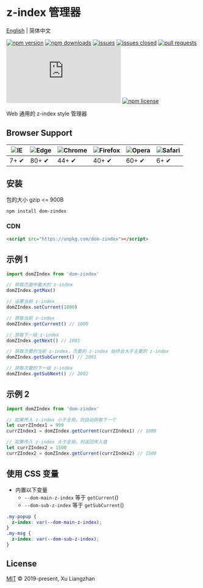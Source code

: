 # z-index 管理器

[English](README.md) | 简体中文  

[![npm version](https://img.shields.io/npm/v/dom-zindex.svg?style=flat-square)](https://www.npmjs.com/package/dom-zindex)
[![npm downloads](https://img.shields.io/npm/dt/dom-zindex.svg?style=flat-square)](https://npm-stat.com/charts.html?package=dom-zindex)
[![issues](https://img.shields.io/github/issues/x-extends/dom-zindex.svg)](https://github.com/x-extends/dom-zindex/issues)
[![issues closed](https://img.shields.io/github/issues-closed/x-extends/dom-zindex.svg)](https://github.com/x-extends/dom-zindex/issues?q=is%3Aissue+is%3Aclosed)
[![pull requests](https://img.shields.io/github/issues-pr/x-extends/dom-zindex.svg)](https://github.com/x-extends/dom-zindex/pulls)
[![gzip size: JS](http://img.badgesize.io/https://unpkg.com/dom-zindex/dist/index.umd.min.js?compression=gzip&label=gzip%20size:%20JS)](https://unpkg.com/dom-zindex/dist/index.umd.min.js)
[![npm license](https://img.shields.io/github/license/mashape/apistatus.svg)](LICENSE)

Web 通用的 z-index style 管理器  

## Browser Support

![IE](https://raw.github.com/alrra/browser-logos/master/src/archive/internet-explorer_7-8/internet-explorer_7-8_48x48.png) | ![Edge](https://raw.github.com/alrra/browser-logos/master/src/edge/edge_48x48.png) | ![Chrome](https://raw.github.com/alrra/browser-logos/master/src/chrome/chrome_48x48.png) | ![Firefox](https://raw.github.com/alrra/browser-logos/master/src/firefox/firefox_48x48.png) | ![Opera](https://raw.github.com/alrra/browser-logos/master/src/opera/opera_48x48.png) | ![Safari](https://raw.github.com/alrra/browser-logos/master/src/safari/safari_48x48.png)
--- | --- | --- | --- | --- | --- |
7+ ✔ | 80+ ✔ | 44+ ✔ | 40+ ✔ | 60+ ✔ | 6+ ✔ |

## 安装

包的大小 gzip <= 900B

```shell
npm install dom-zindex
```

### CDN

```HTML
<script src="https://unpkg.com/dom-zindex"></script>
```

## 示例 1

```javascript
import domZIndex from 'dom-zindex'

// 获取页面中最大的 z-index
domZIndex.getMax()

// 设置当前 z-index
domZIndex.setCurrent(1000)

// 获取当前 z-index
domZIndex.getCurrent() // 1000

// 获取下一级 z-index
domZIndex.getNext() // 1001

// 获取次要的当前 z-index，次要的 z-index 始终会大于主要的 z-index
domZIndex.getSubCurrent() // 2001

// 获取次要的下一级 z-index
domZIndex.getSubNext() // 2002
```

## 示例 2

```javascript
import domZIndex from 'dom-zindex'

// 如果传入 z-index 小于全局，则自动获取下一个
let currZIndex1 = 999
currZIndex1 = domZIndex.getCurrent(currZIndex1) // 1000

// 如果传入 z-index 大于全局，则返回传入值
let currZIndex2 = 1500
currZIndex2 = domZIndex.getCurrent(currZIndex2) // 1500
```

## 使用 CSS 变量

* 内置以下变量
  * ```--dom-main-z-index``` 等于 ```getCurrent```()
  * ```--dom-sub-z-index``` 等于 ```getSubCurrent```()

```css
.my-popup {
  z-index: var(--dom-main-z-index);
}
.my-msg {
  z-index: var(--dom-sub-z-index);
}
```

## License

[MIT](LICENSE) © 2019-present, Xu Liangzhan
